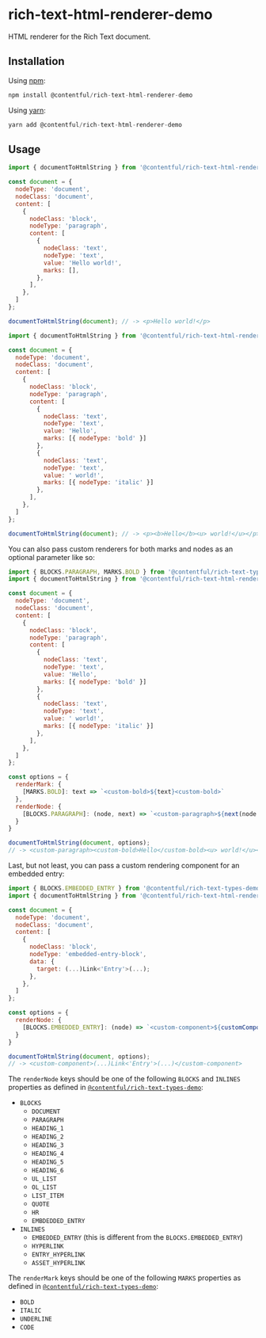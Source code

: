 # rich-text-html-renderer-demo
HTML renderer for the Rich Text document.

## Installation
Using [npm](http://npmjs.org/):

```javascript
npm install @contentful/rich-text-html-renderer-demo
```

Using [yarn](https://yarnpkg.com/):
```javascript
yarn add @contentful/rich-text-html-renderer-demo
```

## Usage

```javascript
import { documentToHtmlString } from '@contentful/rich-text-html-renderer-demo';

const document = {
  nodeType: 'document',
  nodeClass: 'document',
  content: [
    {
      nodeClass: 'block',
      nodeType: 'paragraph',
      content: [
        {
          nodeClass: 'text',
          nodeType: 'text',
          value: 'Hello world!',
          marks: [],
        },
      ],
    },
  ]
};

documentToHtmlString(document); // -> <p>Hello world!</p>
```

```javascript
import { documentToHtmlString } from '@contentful/rich-text-html-renderer-demo';

const document = {
  nodeType: 'document',
  nodeClass: 'document',
  content: [
    {
      nodeClass: 'block',
      nodeType: 'paragraph',
      content: [
        {
          nodeClass: 'text',
          nodeType: 'text',
          value: 'Hello',
          marks: [{ nodeType: 'bold' }]
        },
        {
          nodeClass: 'text',
          nodeType: 'text',
          value: ' world!',
          marks: [{ nodeType: 'italic' }]
        },
      ],
    },
  ]
};

documentToHtmlString(document); // -> <p><b>Hello</b><u> world!</u></p>
```

You can also pass custom renderers for both marks and nodes as an optional parameter like so:

```javascript
import { BLOCKS.PARAGRAPH, MARKS.BOLD } from '@contentful/rich-text-types-demo';
import { documentToHtmlString } from '@contentful/rich-text-html-renderer-demo';

const document = {
  nodeType: 'document',
  nodeClass: 'document',
  content: [
    {
      nodeClass: 'block',
      nodeType: 'paragraph',
      content: [
        {
          nodeClass: 'text',
          nodeType: 'text',
          value: 'Hello',
          marks: [{ nodeType: 'bold' }]
        },
        {
          nodeClass: 'text',
          nodeType: 'text',
          value: ' world!',
          marks: [{ nodeType: 'italic' }]
        },
      ],
    },
  ]
};

const options = {
  renderMark: {
    [MARKS.BOLD]: text => `<custom-bold>${text}<custom-bold>`
  },
  renderNode: {
    [BLOCKS.PARAGRAPH]: (node, next) => `<custom-paragraph>${next(node.content)}</custom-paragraph>`
  }
}

documentToHtmlString(document, options);
// -> <custom-paragraph><custom-bold>Hello</custom-bold><u> world!</u></custom-paragraph>
```

Last, but not least, you can pass a custom rendering component for an embedded entry:

```javascript
import { BLOCKS.EMBEDDED_ENTRY } from '@contentful/rich-text-types-demo';
import { documentToHtmlString } from '@contentful/rich-text-html-renderer-demo';

const document = {
  nodeType: 'document',
  nodeClass: 'document',
  content: [
    {
      nodeClass: 'block',
      nodeType: 'embedded-entry-block',
      data: {
        target: (...)Link<'Entry'>(...);
      },
    },
  ]
};

const options = {
  renderNode: {
    [BLOCKS.EMBEDDED_ENTRY]: (node) => `<custom-component>${customComponentRenderer(node)}</custom-component>`
  }
}

documentToHtmlString(document, options);
// -> <custom-component>(...)Link<'Entry'>(...)</custom-component>
```

The `renderNode` keys should be one of the following `BLOCKS` and `INLINES` properties as defined in [`@contentful/rich-text-types-demo`](https://www.npmjs.com/package/@contentful/rich-text-types-demo):
* `BLOCKS`
  * `DOCUMENT`
  * `PARAGRAPH`
  * `HEADING_1`
  * `HEADING_2`
  * `HEADING_3`
  * `HEADING_4`
  * `HEADING_5`
  * `HEADING_6`
  * `UL_LIST`
  * `OL_LIST`
  * `LIST_ITEM`
  * `QUOTE`
  * `HR`
  * `EMBDEDDED_ENTRY`
* `INLINES`
  * `EMBEDDED_ENTRY` (this is different from the `BLOCKS.EMBEDDED_ENTRY`)
  * `HYPERLINK`
  * `ENTRY_HYPERLINK`
  * `ASSET_HYPERLINK`

The `renderMark` keys should be one of the following `MARKS` properties as defined in [`@contentful/rich-text-types-demo`](https://www.npmjs.com/package/@contentful/rich-text-types-demo):

  * `BOLD`
  * `ITALIC`
  * `UNDERLINE`
  * `CODE`
